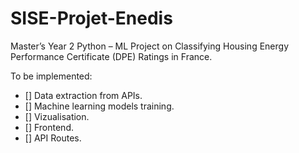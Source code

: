 # SISE-Projet-Enedis
Master’s Year 2 Python – ML Project on Classifying Housing Energy Performance Certificate (DPE) Ratings in France.

To be implemented:
- [] Data extraction from APIs.
- [] Machine learning models training.
- [] Vizualisation.
- [] Frontend.
- [] API Routes.
